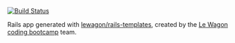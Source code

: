 [![Build Status](https://travis-ci.org/anderchen/product_hunt_clone.svg?branch=master)](https://travis-ci.org/anderchen/product_hunt_clone)

Rails app generated with [lewagon/rails-templates](https://github.com/lewagon/rails-templates), created by the [Le Wagon coding bootcamp](https://www.lewagon.com) team.